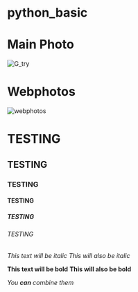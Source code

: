 # python_basic

# Main Photo
![G_try](https://user-images.githubusercontent.com/77041343/103737797-e3c4ad80-502d-11eb-9072-0ab61c34b63d.jpg)

# Webphotos
![webphotos](https://i.ebayimg.com/images/g/HaUAAOSwo8hfHs-v/s-l500.jpg)


# TESTING

## TESTING

### TESTING

#### TESTING

##### TESTING

###### TESTING



*This text will be italic*
_This will also be italic_

**This text will be bold**
__This will also be bold__

_You **can** combine them_



